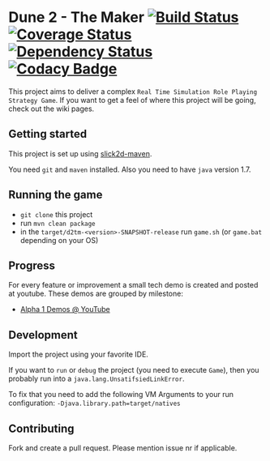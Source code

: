 # Dune 2 - The Maker [![Build Status](https://travis-ci.org/Fundynamic/dune2themaker4j.svg)](https://travis-ci.org/Fundynamic/dune2themaker4j) [![Coverage Status](https://coveralls.io/repos/Fundynamic/dune2themaker4j/badge.svg?branch=master&service=github)](https://coveralls.io/github/Fundynamic/dune2themaker4j?branch=master) [![Dependency Status](https://www.versioneye.com/user/projects/55f7caf43ed894001e000657/badge.svg?style=flat)](https://www.versioneye.com/user/projects/55f7caf43ed894001e000657) [![Codacy Badge](https://api.codacy.com/project/badge/dea23d73a0e04bffb72cda91ba0ef73c)](https://www.codacy.com/app/stefanhendriks/dune2themaker4j)

This project aims to deliver a complex `Real Time Simulation Role Playing Strategy Game`. If you want to get a feel of where this project will be going, check out the wiki pages.

## Getting started
This project is set up using [slick2d-maven](https://github.com/nguillaumin/slick2d-maven). 

You need `git` and `maven` installed. Also you need to have `java` version 1.7.

## Running the game
- `git clone` this project
- run `mvn clean package`
- in the `target/d2tm-<version>-SNAPSHOT-release` run `game.sh` (or `game.bat` depending on your OS)

## Progress
For every feature or improvement a small tech demo is created and posted at youtube. These demos are grouped by milestone:

- [Alpha 1 Demos @ YouTube](https://www.youtube.com/playlist?list=PLGJc4IZyoBW2_Ue06RVQewDQBF8nkW_dE)

## Development
Import the project using your favorite IDE.

If you want to `run` or `debug` the project (you need to execute `Game`), then you probably run into a `java.lang.UnsatifsiedLinkError`.

To fix that you need to add the following VM Arguments to your run configuration: `-Djava.library.path=target/natives`

## Contributing
Fork and create a pull request. Please mention issue nr if applicable.
